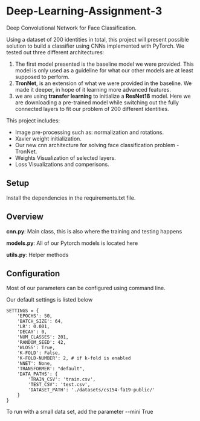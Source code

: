 # Deep-Learning-Assignment-3
Deep Convolutional Network for Face Classification.


Using a dataset of 200 identities in total, this project will present possible solution to build a classifier
using CNNs implemented with PyTorch. We tested out three different architectures:
1. The first model presented is the baseline model we were provided. This model is only used as a guideline for what our other models are at least supposed to perform.
2. **TronNet**, is an extension of what we were provided in the baseline. We made it deeper, in hope of it learning more advanced features.
3. we are using **transfer learning** to initialize a **ResNet18** model. Here we are downloading a pre-trained model while switching out the fully connected layers to fit our problem of 200 different identities.


This project includes:
* Image pre-processing such as: normalization and rotations.
* Xavier weight initialization.
* Our new cnn architecture for solving face classification problem - TronNet.
* Weights Visualization of selected layers.
* Loss Visualizations and comperisons.


## Setup
Install the dependencies in the requirements.txt file.

## Overview
**cnn.py**:
Main class, this is also where the training and testing happens

**models.py**:
All of our Pytorch models is located here

**utils.py**:
Helper methods 


## Configuration
Most of our parameters can be configured using command line. 

Our default settings is listed below
```
SETTINGS = {
    'EPOCHS': 50,
    'BATCH_SIZE': 64,
    'LR': 0.001,
    'DECAY': 0,
    'NUM_CLASSES': 201,
    'RANDOM_SEED': 42,
    'WLOSS': True,
    'K-FOLD': False,
    'K-FOLD-NUMBER': 2, # if k-fold is enabled
    'NNET': None,
    'TRANSFORMER': "default",
    'DATA_PATHS': {
        'TRAIN_CSV': 'train.csv',
        'TEST_CSV': 'test.csv',
        'DATASET_PATH': './datasets/cs154-fa19-public/'
    }
}
```

To run with a small data set, add the parameter --mini True

